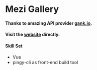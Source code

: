 # Mezi Gallery

#### Thanks to amazing API provider [gank.io](https://gank.io/api/data/%E7%A6%8F%E5%88%A9/100/1).

#### Visit the [website](https://weichiachang.github.io/mezi-gallery/) directly.

#### Skill Set
- Vue
- pingy-cli as front-end build tool
